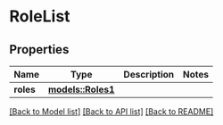 # RoleList

## Properties

Name | Type | Description | Notes
------------ | ------------- | ------------- | -------------
**roles** | [**models::Roles1**](Roles_1.md) |  | 

[[Back to Model list]](../README.md#documentation-for-models) [[Back to API list]](../README.md#documentation-for-api-endpoints) [[Back to README]](../README.md)



